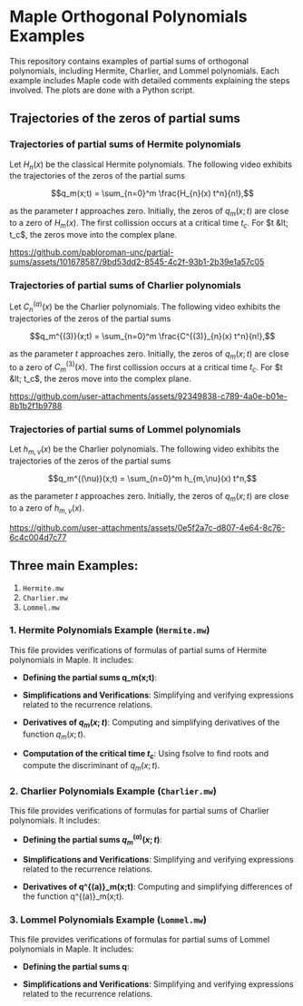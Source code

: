 # Maple Orthogonal Polynomials Examples

This repository contains examples of partial sums of orthogonal polynomials, including Hermite, Charlier, and Lommel polynomials. Each example includes Maple code with detailed comments explaining the steps involved. The plots are done with a Python script.

## Trajectories of the zeros of partial sums

### Trajectories of partial sums of Hermite polynomials
Let $H_n(x)$ be the classical Hermite polynomials. The following video exhibits the trajectories of the zeros of the partial sums

$$q_m(x;t) = \sum_{n=0}^m \frac{H_{n}(x) t^n}{n!},$$

as the parameter $t$ approaches zero. Initially, the zeros of $q_m(x;t)$ are close to a zero of $H_m(x)$. The first
collission occurs at a critical time $t_c$. For $t &lt; t_c$, the zeros move into the complex plane.

https://github.com/pabloroman-unc/partial-sums/assets/101678587/9bd53dd2-8545-4c2f-93b1-2b39e1a57c05

### Trajectories of partial sums of Charlier polynomials
Let $C_n^{(a)}(x)$ be the Charlier polynomials. The following video exhibits the trajectories of the zeros of the partial sums

$$q_m^{(3)}(x;t) = \sum_{n=0}^m \frac{C^{(3)}_{n}(x) t^n}{n!},$$

as the parameter $t$ approaches zero. Initially, the zeros of $q_m(x;t)$ are close to a zero of $C^{(3)}_m(x)$. The first
collission occurs at a critical time $t_c$. For $t &lt; t_c$, the zeros move into the complex plane.

https://github.com/user-attachments/assets/92349838-c789-4a0e-b01e-8b1b2f1b9788


### Trajectories of partial sums of Lommel polynomials
Let $h_{m,\nu}(x)$ be the Charlier polynomials. The following video exhibits the trajectories of the zeros of the partial sums

$$q_m^{(\nu)}(x;t) = \sum_{n=0}^m h_{m,\nu}(x) t^n,$$

as the parameter $t$ approaches zero. Initially, the zeros of $q_m(x;t)$ are close to a zero of $h_{m,\nu}(x)$.



https://github.com/user-attachments/assets/0e5f2a7c-d807-4e64-8c76-6c4c004d7c77




## Three main Examples:

1. `Hermite.mw`
2. `Charlier.mw`
3. `Lommel.mw`

### 1. Hermite Polynomials Example (`Hermite.mw`)

This file provides verifications of formulas of partial sums of Hermite polynomials in Maple. It includes:

- **Defining the partial sums q_m(x;t)**:

- **Simplifications and Verifications**: Simplifying and verifying expressions related to the recurrence relations.

- **Derivatives of $q_m(x;t)$**: Computing and simplifying derivatives of the function $q_m(x;t)$.

- **Computation of the critical time $t_c$**: Using fsolve to find roots and compute the discriminant of $q_m(x;t)$.

### 2. Charlier Polynomials Example (`Charlier.mw`)

This file provides verifications of formulas for partial sums of Charlier polynomials. It includes:

- **Defining the partial sums $q^{(a)}_m(x;t)$**:

- **Simplifications and Verifications**: Simplifying and verifying expressions related to the recurrence relations.

- **Derivatives of q^{(a)}_m(x;t)**: Computing and simplifying differences of the function q^{(a)}_m(x;t).

### 3. Lommel Polynomials Example (`Lommel.mw`)

This file provides verifications of formulas for partial sums of Lommel polynomials in Maple. It includes:

- **Defining the partial sums q**:

- **Simplifications and Verifications**: Simplifying and verifying expressions related to the recurrence relations.


